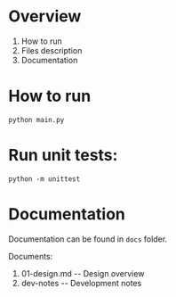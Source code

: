 # Overview

1. How to run
2. Files description
3. Documentation

# How to run 

```commandline
python main.py
```


# Run unit tests:

```commandline
python -m unittest
```

# Documentation

Documentation can be found in `docs` folder.

Documents:

1. 01-design.md -- Design overview
2. dev-notes -- Development notes

